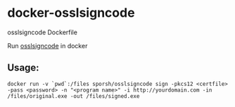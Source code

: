 # docker-osslsigncode
osslsigncode Dockerfile

Run [osslsigncode](http://sourceforge.net/projects/osslsigncode/) in docker

## Usage:
```
docker run -v `pwd`:/files sporsh/osslsigncode sign -pkcs12 <certfile> -pass <password> -n "<program name>" -i http://yourdomain.com -in /files/original.exe -out /files/signed.exe
```

